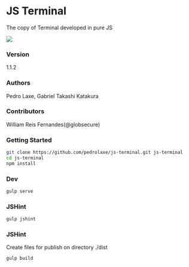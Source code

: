 # JS Terminal

The copy of Terminal developed in pure JS

![][drag]

### Version
1.1.2

### Authors
Pedro Laxe, Gabriel Takashi Katakura

### Contributors
William Reis Fernandes(@globsecure)

[drag]: https://raw.githubusercontent.com/pedrolaxe/js-terminal/master/image1.jpg

### Getting Started
```bash
git clone https://github.com/pedrolaxe/js-terminal.git js-terminal
cd js-terminal
npm install
```

### Dev
```bash
gulp serve 
```

### JSHint
```bash
gulp jshint 
```

### JSHint
Create files for publish on directory ./dist

```bash
gulp build 
```
